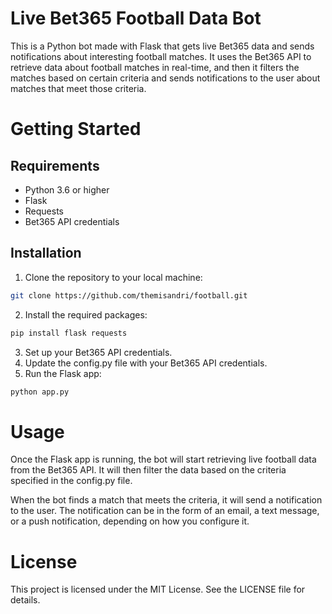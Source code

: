 # Live Bet365 Football Data Bot

This is a Python bot made with Flask that gets live Bet365 data and sends notifications about interesting football matches. It uses the Bet365 API to retrieve data about football matches in real-time, and then it filters the matches based on certain criteria and sends notifications to the user about matches that meet those criteria.

# Getting Started
## Requirements
- Python 3.6 or higher
- Flask
- Requests
- Bet365 API credentials

## Installation
1. Clone the repository to your local machine:
```bash
git clone https://github.com/themisandri/football.git
```
2. Install the required packages:
```bash
pip install flask requests
```
3. Set up your Bet365 API credentials.
4. Update the config.py file with your Bet365 API credentials.
5. Run the Flask app:
```bash
python app.py
```

# Usage

Once the Flask app is running, the bot will start retrieving live football data from the Bet365 API. It will then filter the data based on the criteria specified in the config.py file.

When the bot finds a match that meets the criteria, it will send a notification to the user. The notification can be in the form of an email, a text message, or a push notification, depending on how you configure it.

# License

This project is licensed under the MIT License. See the LICENSE file for details.
